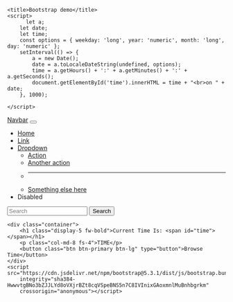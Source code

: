 <!doctype html>
<html lang="en">

<head>
    <meta charset="utf-8">
    <meta name="viewport" content="width=device-width, initial-scale=1">
    <link href="https://cdn.jsdelivr.net/npm/bootstrap@5.3.1/dist/css/bootstrap.min.css" rel="stylesheet"
    integrity="sha384-4bw+/aepP/YC94hEpVNVgiZdgIC5+VKNBQNGCHeKRQN+PtmoHDEXuppvnDJzQIu9" crossorigin="anonymous">

    <title>Bootstrap demo</title>
    <script>
          let a;
        let date;
        let time;
        const options = { weekday: 'long', year: 'numeric', month: 'long', day: 'numeric' };
        setInterval(() => {
            a = new Date(); 
            date = a.toLocaleDateString(undefined, options);
            time = a.getHours() + ':' + a.getMinutes() + ':' + a.getSeconds();
            document.getElementById('time').innerHTML = time + "<br>on " + date;
        }, 1000);

    </script>
   </head>

<body>
    <nav class="navbar navbar-expand-lg bg-body-tertiary">
        <div class="container-fluid">
            <a class="navbar-brand" href="#">Navbar</a>
            <button class="navbar-toggler" type="button" data-bs-toggle="collapse"
                data-bs-target="#navbarSupportedContent" aria-controls="navbarSupportedContent" aria-expanded="false"
                aria-label="Toggle navigation">
                <span class="navbar-toggler-icon"></span>
            </button>
            <div class="collapse navbar-collapse" id="navbarSupportedContent">
                <ul class="navbar-nav me-auto mb-2 mb-lg-0">
                    <li class="nav-item">
                        <a class="nav-link active" aria-current="page" href="#">Home</a>
                    </li>
                    <li class="nav-item">
                        <a class="nav-link" href="#">Link</a>
                    </li>
                    <li class="nav-item dropdown">
                        <a class="nav-link dropdown-toggle" href="#" role="button" data-bs-toggle="dropdown"
                            aria-expanded="false">
                            Dropdown
                        </a>
                        <ul class="dropdown-menu">
                            <li><a class="dropdown-item" href="#">Action</a></li>
                            <li><a class="dropdown-item" href="#">Another action</a></li>
                            <li>
                                <hr class="dropdown-divider">
                            </li>
                            <li><a class="dropdown-item" href="#">Something else here</a></li>
                        </ul>
                    </li>
                    <li class="nav-item">
                        <a class="nav-link disabled" aria-disabled="true">Disabled</a>
                    </li>
                </ul>
                <form class="d-flex" role="search">
                    <input class="form-control me-2" type="search" placeholder="Search" aria-label="Search">
                    <button class="btn btn-outline-success" type="submit">Search</button>
                </form>
            </div>
        </div>
    </nav>

    <div class="container">
        <h1 class="display-5 fw-bold">Current Time Is: <span id="time"></span></h1>
        <p class="col-md-8 fs-4">TIME</p>
        <button class="btn btn-primary btn-lg" type="button">Browse Time</button>
    </div>
    <script src="https://cdn.jsdelivr.net/npm/bootstrap@5.3.1/dist/js/bootstrap.bundle.min.js"
        integrity="sha384-HwwvtgBNo3bZJJLYd8oVXjrBZt8cqVSpeBNS5n7C8IVInixGAoxmnlMuBnhbgrkm"
        crossorigin="anonymous"></script>
</body>

</html>
